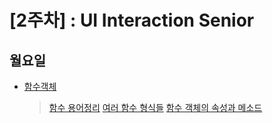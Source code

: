 # [2주차] : UI Interaction Senior

## 월요일
- [함수객체](https://jmk.gitbook.io/workspace/e.uid/function-method)
  > [함수 용어정리](https://app.gitbook.com/@jmk/s/workspace/e.uid/function-method/~/settings/share#undefined)
  > [여러 함수 형식들](https://app.gitbook.com/@jmk/s/workspace/e.uid/function-method/~/settings/share#undefined-1)
  > [함수 객체의 속성과 메소드](https://app.gitbook.com/@jmk/s/workspace/e.uid/function-method/~/settings/share#function)

